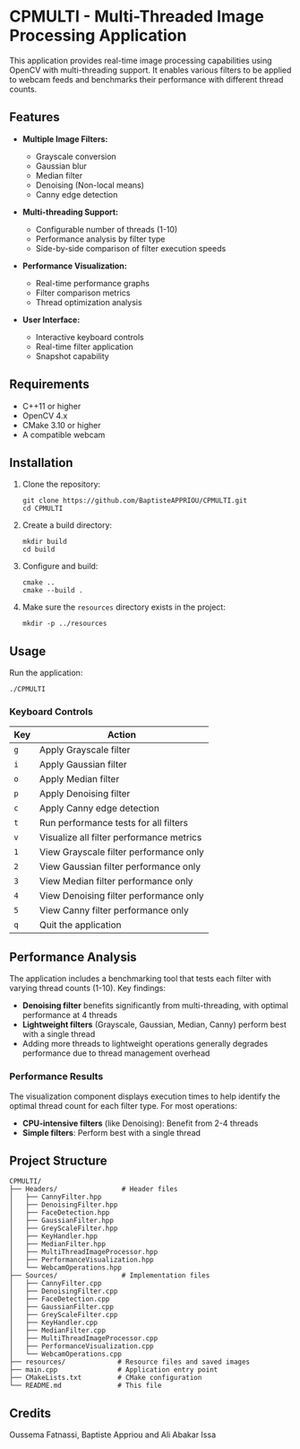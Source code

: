 # CPMULTI - Multi-Threaded Image Processing Application

This application provides real-time image processing capabilities using OpenCV with multi-threading support. It enables various filters to be applied to webcam feeds and benchmarks their performance with different thread counts.

## Features

- **Multiple Image Filters:**
  - Grayscale conversion
  - Gaussian blur
  - Median filter
  - Denoising (Non-local means)
  - Canny edge detection

- **Multi-threading Support:**
  - Configurable number of threads (1-10)
  - Performance analysis by filter type
  - Side-by-side comparison of filter execution speeds

- **Performance Visualization:**
  - Real-time performance graphs
  - Filter comparison metrics
  - Thread optimization analysis

- **User Interface:**
  - Interactive keyboard controls
  - Real-time filter application
  - Snapshot capability

## Requirements

- C++11 or higher
- OpenCV 4.x
- CMake 3.10 or higher
- A compatible webcam

## Installation

1. Clone the repository:
   ```
   git clone https://github.com/BaptisteAPPRIOU/CPMULTI.git
   cd CPMULTI
   ```

2. Create a build directory:
   ```
   mkdir build
   cd build
   ```

3. Configure and build:
   ```
   cmake ..
   cmake --build .
   ```

4. Make sure the `resources` directory exists in the project:
   ```
   mkdir -p ../resources
   ```

## Usage

Run the application:
```
./CPMULTI
```

### Keyboard Controls

| Key | Action |
|-----|--------|
| `g` | Apply Grayscale filter |
| `i` | Apply Gaussian filter |
| `o` | Apply Median filter |
| `p` | Apply Denoising filter |
| `c` | Apply Canny edge detection |
| `t` | Run performance tests for all filters |
| `v` | Visualize all filter performance metrics |
| `1` | View Grayscale filter performance only |
| `2` | View Gaussian filter performance only |
| `3` | View Median filter performance only |
| `4` | View Denoising filter performance only |
| `5` | View Canny filter performance only |
| `q` | Quit the application |

## Performance Analysis

The application includes a benchmarking tool that tests each filter with varying thread counts (1-10). Key findings:

- **Denoising filter** benefits significantly from multi-threading, with optimal performance at 4 threads
- **Lightweight filters** (Grayscale, Gaussian, Median, Canny) perform best with a single thread
- Adding more threads to lightweight operations generally degrades performance due to thread management overhead

### Performance Results

The visualization component displays execution times to help identify the optimal thread count for each filter type. For most operations:

- **CPU-intensive filters** (like Denoising): Benefit from 2-4 threads
- **Simple filters**: Perform best with a single thread

## Project Structure

```
CPMULTI/
├── Headers/                # Header files
│   ├── CannyFilter.hpp
│   ├── DenoisingFilter.hpp
│   ├── FaceDetection.hpp
│   ├── GaussianFilter.hpp
│   ├── GreyScaleFilter.hpp
│   ├── KeyHandler.hpp
│   ├── MedianFilter.hpp
│   ├── MultiThreadImageProcessor.hpp
│   ├── PerformanceVisualization.hpp
│   └── WebcamOperations.hpp
├── Sources/                # Implementation files
│   ├── CannyFilter.cpp
│   ├── DenoisingFilter.cpp
│   ├── FaceDetection.cpp
│   ├── GaussianFilter.cpp
│   ├── GreyScaleFilter.cpp
│   ├── KeyHandler.cpp
│   ├── MedianFilter.cpp
│   ├── MultiThreadImageProcessor.cpp
│   ├── PerformanceVisualization.cpp
│   └── WebcamOperations.cpp
├── resources/             # Resource files and saved images
├── main.cpp               # Application entry point
├── CMakeLists.txt         # CMake configuration
└── README.md              # This file
```

## Credits
Oussema Fatnassi, Baptiste Appriou and Ali Abakar Issa